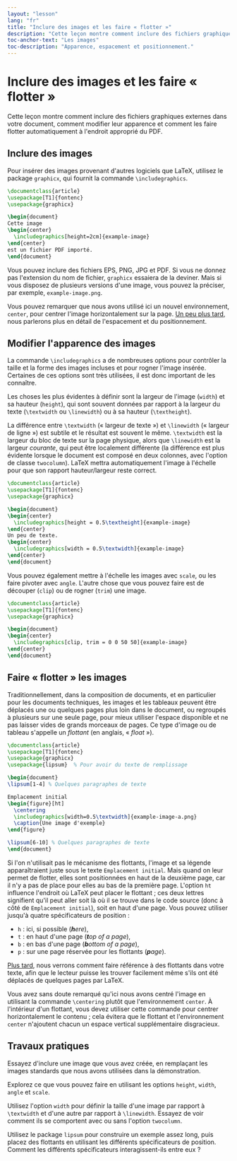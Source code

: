 ```yaml
---
layout: "lesson"
lang: "fr"
title: "Inclure des images et les faire « flotter »"
description: "Cette leçon montre comment inclure des fichiers graphiques externes dans votre document, comment modifier leur apparence et comment les faire flotter automatiquement à l'endroit approprié du PDF."
toc-anchor-text: "Les images"
toc-description: "Apparence, espacement et positionnement."
---
```


# Inclure des images et les faire « flotter »

<span class="summary">Cette leçon montre comment inclure des fichiers graphiques externes dans votre document, comment modifier leur apparence et comment les faire flotter automatiquement à l'endroit approprié du PDF.</span>

## Inclure des images

Pour insérer des images provenant d'autres logiciels que LaTeX, utilisez le
package `graphicx`, qui fournit la commande `\includegraphics`.

```latex
\documentclass{article}
\usepackage[T1]{fontenc}
\usepackage{graphicx}

\begin{document}
Cette image
\begin{center}
  \includegraphics[height=2cm]{example-image}
\end{center}
est un fichier PDF importé.
\end{document}
```

Vous pouvez inclure des fichiers EPS, PNG, JPG et PDF. Si vous ne donnez pas
l'extension du nom de fichier, `graphicx` essaiera de la deviner. Mais si vous
disposez de plusieurs versions d'une image, vous pouvez la préciser, par
exemple, `example-image.png`.

Vous pouvez remarquer que nous avons utilisé ici un nouvel environnement,
`center`, pour centrer l'image horizontalement sur la page.
[Un peu plus tard](lesson-11), nous parlerons plus en détail de l'espacement
et du positionnement.


## Modifier l'apparence des images

La commande `\includegraphics` a de nombreuses options pour contrôler la taille
et la forme des images incluses et pour rogner l'image insérée. Certaines de
ces options sont très utilisées, il est donc important de les connaître.

Les choses les plus évidentes à définir sont la largeur de l'image (`width`) et
sa hauteur (`height`), qui sont souvent données par rapport à la largeur du
texte (`\textwidth` ou `\linewidth`) ou à sa hauteur (`\textheight`).

La différence entre `\textwidth` (« largeur de texte ») et `\linewidth`
(« largeur de ligne ») est subtile et le résultat est souvent le même.
`\textwidth` est la largeur du bloc de texte sur la page physique, alors que
`\linewidth` est la largeur _courante_, qui peut être localement différente
(la différence est plus évidente lorsque le document est composé en deux
colonnes, avec l'option de classe `twocolumn`).
LaTeX mettra automatiquement l'image à l'échelle pour que son rapport
hauteur/largeur reste correct.

```latex
\documentclass{article}
\usepackage[T1]{fontenc}
\usepackage{graphicx}

\begin{document}
\begin{center}
  \includegraphics[height = 0.5\textheight]{example-image}
\end{center}
Un peu de texte.
\begin{center}
  \includegraphics[width = 0.5\textwidth]{example-image}
\end{center}
\end{document}
```

Vous pouvez également mettre à l'échelle les images avec `scale`, ou les faire
pivoter avec `angle`. L'autre chose que vous pouvez faire est de découper
(`clip`) ou de rogner (`trim`) une image.

```latex
\documentclass{article}
\usepackage[T1]{fontenc}
\usepackage{graphicx}

\begin{document}
\begin{center}
  \includegraphics[clip, trim = 0 0 50 50]{example-image}
\end{center}
\end{document}
```

## Faire « flotter » les images

Traditionnellement, dans la composition de documents, et en particulier pour les
documents techniques, les images et les tableaux peuvent être déplacés une ou
quelques pages plus loin dans le document, ou regroupés à plusieurs sur une
seule page, pour mieux utiliser l'espace disponible et ne pas laisser vides de
grands morceaux de pages. Ce type d'image ou de tableau s'appelle un _flottant_
(en anglais, « _float_ »).

```latex
\documentclass{article}
\usepackage[T1]{fontenc}
\usepackage{graphicx}
\usepackage{lipsum}  % Pour avoir du texte de remplissage

\begin{document}
\lipsum[1-4] % Quelques paragraphes de texte

Emplacement initial
\begin{figure}[ht]
  \centering
  \includegraphics[width=0.5\textwidth]{example-image-a.png}
  \caption{Une image d'exemple}
\end{figure}

\lipsum[6-10] % Quelques paragraphes de texte
\end{document}
```

Si l'on n'utilisait pas le mécanisme des flottants, l'image et sa légende
apparaîtraient juste sous le texte `Emplacement initial`. Mais quand on leur
permet de flotter, elles sont positionnées en haut de la deuxième page,
car il n'y a pas de place pour elles au bas de la première page.
L'option `ht` influence l'endroit où LaTeX peut placer le flottant ; ces
deux lettres signifient qu'il peut aller soit là où il se trouve dans le
code source (donc à côté de `Emplacement initial`), soit en haut d'une page.
Vous pouvez utiliser jusqu'à quatre spécificateurs de position :

- `h` : ici, si possible (_**h**ere_),
- `t` : en haut d'une page (_**t**op of a page_),
- `b` : en bas d'une page (_**b**ottom of a page_),
- `p` : sur une page réservée pour les flottants (_**p**age_).

[Plus tard](lesson-09), nous verrons comment faire référence à des flottants
dans votre texte, afin que le lecteur puisse les trouver facilement même s'ils
ont été déplacés de quelques pages par LaTeX.

Vous avez sans doute remarqué qu'ici nous avons centré l'image en utilisant la
commande `\centering` plutôt que l'environnement `center`. À l'intérieur d'un
flottant, vous devez utiliser cette commande pour centrer horizontalement le
contenu ; cela évitera que le flottant et l'environnement `center` n'ajoutent
chacun un espace vertical supplémentaire disgracieux.


## Travaux pratiques

Essayez d'inclure une image que vous avez créée, en remplaçant les images
standards que nous avons utilisées dans la démonstration.

Explorez ce que vous pouvez faire en utilisant les options `height`, `width`,
`angle` et `scale`.

Utilisez l'option `width` pour définir la taille d'une image par rapport à
`\textwidth` et d'une autre par rapport à `\linewidth`. Essayez de voir comment
ils se comportent avec ou sans l'option `twocolumn`.

Utilisez le package `lipsum` pour construire un exemple assez long, puis placez
des flottants en utilisant les différents spécificateurs de position. Comment
les différents spécificateurs interagissent-ils entre eux ?
